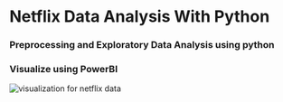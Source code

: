 # Netflix Data Analysis With Python

### Preprocessing and Exploratory Data Analysis using python

### Visualize using PowerBI

![visualization for netflix data](https://user-images.githubusercontent.com/99516536/190813218-83951539-703e-48fd-a93b-162e342c0033.png)


